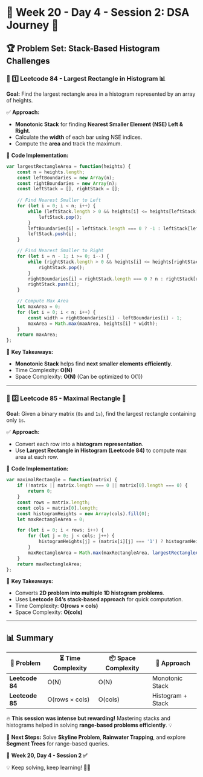 # 📌 Week 20 - Day 4 - Session 2: DSA Journey 🚀

## 🏆 Problem Set: Stack-Based Histogram Challenges

### 📌 1️⃣ Leetcode 84 - **Largest Rectangle in Histogram** 📊
**Goal:** Find the largest rectangle area in a histogram represented by an array of heights.

✅ **Approach:**
- **Monotonic Stack** for finding **Nearest Smaller Element (NSE) Left & Right**.
- Calculate the **width** of each bar using NSE indices.
- Compute the **area** and track the maximum.

📜 **Code Implementation:**
```javascript
var largestRectangleArea = function(heights) {
    const n = heights.length;
    const leftBoundaries = new Array(n);
    const rightBoundaries = new Array(n);
    const leftStack = [], rightStack = [];
    
    // Find Nearest Smaller to Left
    for (let i = 0; i < n; i++) {
        while (leftStack.length > 0 && heights[i] <= heights[leftStack[leftStack.length - 1]]) {
            leftStack.pop();
        }
        leftBoundaries[i] = leftStack.length === 0 ? -1 : leftStack[leftStack.length - 1];
        leftStack.push(i);
    }

    // Find Nearest Smaller to Right
    for (let i = n - 1; i >= 0; i--) {
        while (rightStack.length > 0 && heights[i] <= heights[rightStack[rightStack.length - 1]]) {
            rightStack.pop();
        }
        rightBoundaries[i] = rightStack.length === 0 ? n : rightStack[rightStack.length - 1];
        rightStack.push(i);
    }

    // Compute Max Area
    let maxArea = 0;
    for (let i = 0; i < n; i++) {
        const width = rightBoundaries[i] - leftBoundaries[i] - 1;
        maxArea = Math.max(maxArea, heights[i] * width);
    }
    return maxArea;
};
```
📝 **Key Takeaways:**
- **Monotonic Stack** helps find **next smaller elements efficiently**.
- Time Complexity: **O(N)**
- Space Complexity: **O(N)** (Can be optimized to O(1))

---

### 📌 2️⃣ Leetcode 85 - **Maximal Rectangle** 🔳
**Goal:** Given a binary matrix (`0s` and `1s`), find the largest rectangle containing only `1s`.

✅ **Approach:**
- Convert each row into a **histogram representation**.
- Use **Largest Rectangle in Histogram (Leetcode 84)** to compute max area at each row.

📜 **Code Implementation:**
```javascript
var maximalRectangle = function(matrix) {
    if (!matrix || matrix.length === 0 || matrix[0].length === 0) {
        return 0;
    }
    const rows = matrix.length;
    const cols = matrix[0].length;
    const histogramHeights = new Array(cols).fill(0);
    let maxRectangleArea = 0;

    for (let i = 0; i < rows; i++) {
        for (let j = 0; j < cols; j++) {
            histogramHeights[j] = (matrix[i][j] === '1') ? histogramHeights[j] + 1 : 0;
        }
        maxRectangleArea = Math.max(maxRectangleArea, largestRectangleArea(histogramHeights));
    }
    return maxRectangleArea;
};
```
📝 **Key Takeaways:**
- Converts **2D problem into multiple 1D histogram problems**.
- Uses **Leetcode 84’s stack-based approach** for quick computation.
- Time Complexity: **O(rows × cols)**
- Space Complexity: **O(cols)**

---

## 📊 Summary
| 🔢 Problem | ⏳ Time Complexity | 📦 Space Complexity | 🚀 Approach |
|-----------|------------------|------------------|------------|
| **Leetcode 84** | O(N) | O(N) | Monotonic Stack |
| **Leetcode 85** | O(rows × cols) | O(cols) | Histogram + Stack |

🔥 **This session was intense but rewarding!** Mastering stacks and histograms helped in solving **range-based problems efficiently**. 💡

🚀 **Next Steps:** Solve **Skyline Problem**, **Rainwater Trapping**, and explore **Segment Trees** for range-based queries.

📌 **Week 20, Day 4 - Session 2 ✅**

💡 Keep solving, keep learning! 💪😎

